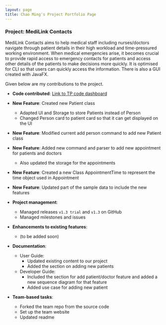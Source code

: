 ```yaml
---
layout: page
title: Chao Ming's Project Portfolio Page
---
```


### Project: MediLink Contacts

MediLink Contacts aims to help medical staff including nurses/doctors navigate through patient details in
their high workload and time-pressured working environment. When medical emergencies arise, it becomes crucial to
provide rapid access to emergency contacts for patients and access other details of the patients to make decisions more
quickly. It is optimised for CLI so that users can quickly access the information. There is also a GUI created with
JavaFX.

Given below are my contributions to the project.

* **Code contributed**:
  [Link to TP code dashboard](https://nus-cs2103-ay2324s1.github.io/tp-dashboard/?search=cmhuang777&breakdown=false&sort=groupTitle%20dsc&sortWithin=title&since=2023-09-22&timeframe=commit&mergegroup=&groupSelect=groupByRepos&tabOpen=true&tabType=authorship&tabAuthor=cmHuang777&tabRepo=AY2324S1-CS2103T-T09-3%2Ftp%5Bmaster%5D&authorshipIsMergeGroup=false&authorshipFileTypes=&authorshipIsBinaryFileTypeChecked=false&authorshipIsIgnoredFilesChecked=false)

* **New Feature**: Created new Patient class
  * Adapted UI and Storage to store Patients instead of Person
  * Changed Person card to patient card so that it can get displayed on the UI

* **New Feature**: Modified current add person command to add new Patient class
* **New Feature**: Added new command and parser to add new appointment for patients and doctors
  * Also updated the storage for the appointments 
* **New Feature**: Created a new Class AppointmentTime to represent the time object used in Appointment
* **New Feature**: Updated part of the sample data to include the new features

* **Project management**:
    * Managed releases `v1.3 trial` and `v1.3` on GitHub
    * Managed milestones and issues

* **Enhancements to existing features**:
    * (to be added soon)

* **Documentation**:
    * User Guide: 
      * Updated existing content to our project
      * Added the section on adding new patients
    * Developer Guide: 
      * Included the section for add patient/doctor feature and added a new sequence diagram for that feature
      * Added use case for adding new patient

* **Team-based tasks**:
    * Forked the team repo from the source code
    * Set up the team website
    * Updated readme


